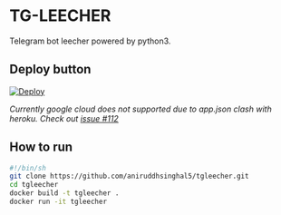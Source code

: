 # TG-LEECHER

Telegram bot leecher powered by python3.

## Deploy button

[![Deploy](https://www.herokucdn.com/deploy/button.svg)](https://heroku.com/deploy?template=https://github.com/aniruddhsinghal7/tgleecher "Heroku")

*Currently google cloud does not supported due to app.json clash with heroku. Check out [issue #112](https://github.com/GoogleCloudPlatform/cloud-run-button/issues/112 "Both Cloud Run Button and Heroku Button - app.json Clash")*

## How to run

```sh
#!/bin/sh
git clone https://github.com/aniruddhsinghal5/tgleecher.git
cd tgleecher
docker build -t tgleecher .
docker run -it tgleecher
```
